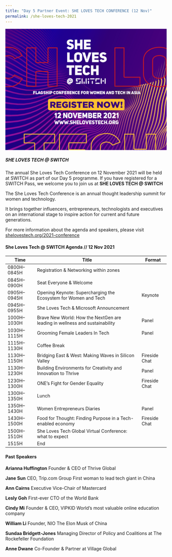 ```yaml
---
title: "Day 5 Partner Event: SHE LOVES TECH CONFERENCE (12 Nov)"
permalink: /she-loves-tech-2021
---
```

![Alt text for image on Isomer site](/images/SLT_Opt05_1200x900_R019.jpg)

##### SHE LOVES TECH @ SWITCH

The annual She Loves Tech Conference on 12 November 2021 will be held at SWITCH as part of our Day 5 programme. If you have registered for a SWITCH Pass, we welcome you to join us at **SHE LOVES TECH @ SWITCH**

The She Loves Tech Conference is an annual thought leadership summit for women and technology.

It brings together influencers, entrepreneurs, technologists and executives on an international stage to inspire action for current and future generations.

For more information about the agenda and speakers, please visit [shelovestech.org/2021-conference](https://www.shelovestech.org/2021-conference)

#### She Loves Tech @ SWITCH Agenda // 12 Nov 2021

| Time | Title | Format |
| -------- | -------- | -------- |
| 0800H–0845H     | Registration & Networking within zones    |      |
| 0845H–0900H     | Seat Everyone & Welcome     |      |
| 0905H–0945H     | Opening Keynote: Supercharging the Ecosystem for Women and Tech    | Keynote    |
| 0945H–0955H     | She Loves Tech & Microsoft Announcement    |      |
| 1000H–1030H    | Brave New World: How the NextGen are leading in wellness and sustainability     | Panel     |
| 1030H–1115H     | Grooming Female Leaders In Tech     | Panel     |
|1115H–1130H     | Coffee Break     |      |
| 1130H–1150H     | Bridging East & West: Making Waves in Silicon Valley     | Fireside Chat     |
| 1130H–1230H     | Building Environments for Creativity and Innovation to Thrive     | Panel    |
|1230H–1300H     | ONE’s Fight for Gender Equality     | Fireside Chat     |
| 1300H–1350H     | Lunch     |    |
|1350H–1430H     | Women Entrepreneurs Diaries    | Panel     |
| 1430H–1500H     | Food for Thought: Finding Purpose in a Tech-enabled economy       | Fireside Chat    |
| 1500H–1510H     | She Loves Tech Global Virtual Conference: what to expect      |      |
| 1515H     | End     |     |

#### Past Speakers

**Arianna Huffington**
Founder & CEO of Thrive Global

**Jane Sun**
CEO, Trip.com Group
First woman to lead tech giant in China

**Ann Cairns**
Executive Vice-Chair of Mastercard

**Lesly Goh**
First-ever CTO of the World Bank

**Cindy Mi**
Founder & CEO, VIPKID
World’s most valuable online education company

**William Li**
Founder, NIO
The Elon Musk of China

**Sundaa Bridgett-Jones**
Managing Director of Policy and Coalitions at The Rockefeller Foundation

**Anne Dwane**
Co-Founder & Partner at Village Global